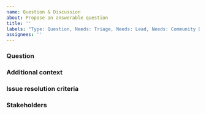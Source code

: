 ```yaml
---
name: Question & Discussion
about: Propose an answerable question
title: ''
labels: "Type: Question, Needs: Triage, Needs: Lead, Needs: Community Discussion"
assignees: ''
---
```


<!-- IMPORTANT: Before posting, be sure to redact or remove sensitive data, such as passwords, secret keys, session cookies, etc. -->

### Question
<!-- What question needs to be answered to close this issue? This should be one sentence. -->


### Additional context
<!-- Add any other context or details here. -->

### Issue resolution criteria
<!-- When can this issue be closed? -->


### Stakeholders
<!-- @ tag stakeholders of this bug -->
